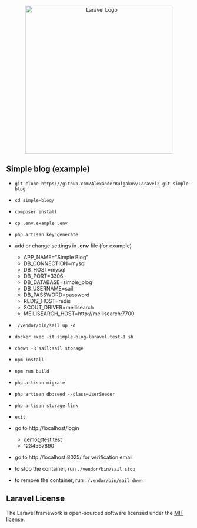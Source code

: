 <p align="center"><a href="https://laravel.com" target="_blank"><img src="https://raw.githubusercontent.com/laravel/art/master/logo-lockup/5%20SVG/2%20CMYK/1%20Full%20Color/laravel-logolockup-cmyk-red.svg" width="400" alt="Laravel Logo"></a></p>

## Simple blog (example)
- `git clone https://github.com/AlexanderBulgakov/Laravel2.git simple-blog`
- `cd simple-blog/`
- `composer install`
- `cp .env.example .env`
- `php artisan key:generate`
- add or change settings in **.env** file (for example) 
  - APP_NAME="Simple Blog"
  - DB_CONNECTION=mysql
  - DB_HOST=mysql
  - DB_PORT=3306
  - DB_DATABASE=simple_blog
  - DB_USERNAME=sail
  - DB_PASSWORD=password
  - REDIS_HOST=redis
  - SCOUT_DRIVER=meilisearch
  - MEILISEARCH_HOST=http://meilisearch:7700
- `./vendor/bin/sail up -d`
- `docker exec -it simple-blog-laravel.test-1 sh`
- `chown -R sail:sail storage`
- `npm install`
- `npm run build`
- `php artisan migrate`
- `php artisan db:seed --class=UserSeeder`
- `php artisan storage:link`
- `exit`
- go to http://localhost/login
  - demo@test.test
  - 1234567890
- go to http://localhost:8025/ for verification email


- to stop the container, run `./vendor/bin/sail stop`
- to remove the container, run `./vendor/bin/sail down`
## Laravel License

The Laravel framework is open-sourced software licensed under the [MIT license](https://opensource.org/licenses/MIT).
